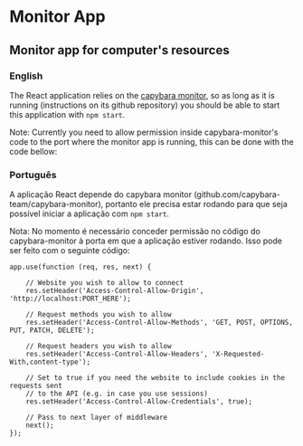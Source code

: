 # Monitor App

## Monitor app for computer's resources

### English

The React application relies on the [capybara monitor](https://github.com/capybara-team/capybara-monitor), so as long as it is running (instructions on its github repository) you should be able to start this application with `npm start`.

Note: Currently you need to allow permission inside capybara-monitor's code to the port where the monitor app is running, this can be done with the code bellow:

### Português

A aplicação React depende do capybara monitor (github.com/capybara-team/capybara-monitor), portanto ele precisa estar rodando para que seja possível iniciar a aplicação com `npm start`.

Nota: No momento é necessário conceder permissão no código do capybara-monitor à porta em que a aplicação estiver rodando. Isso pode ser feito com o seguinte código: 

    app.use(function (req, res, next) {

        // Website you wish to allow to connect
        res.setHeader('Access-Control-Allow-Origin', 'http://localhost:PORT_HERE');

        // Request methods you wish to allow
        res.setHeader('Access-Control-Allow-Methods', 'GET, POST, OPTIONS, PUT, PATCH, DELETE');

        // Request headers you wish to allow
        res.setHeader('Access-Control-Allow-Headers', 'X-Requested-With,content-type');

        // Set to true if you need the website to include cookies in the requests sent
        // to the API (e.g. in case you use sessions)
        res.setHeader('Access-Control-Allow-Credentials', true);

        // Pass to next layer of middleware
        next();
    });
